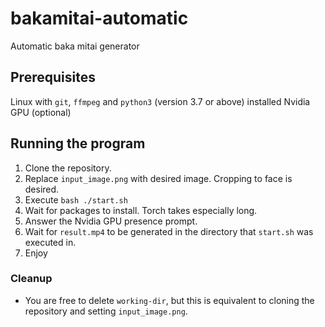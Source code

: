 # bakamitai-automatic
Automatic baka mitai generator

## Prerequisites
Linux with `git`, `ffmpeg` and `python3` (version 3.7 or above) installed
Nvidia GPU (optional)

## Running the program
  1. Clone the repository.
  2. Replace `input_image.png` with desired image. Cropping to face is desired.
  3. Execute `bash ./start.sh`
  4. Wait for packages to install. Torch takes especially long.
  5. Answer the Nvidia GPU presence prompt.
  6. Wait for `result.mp4` to be generated in the directory that `start.sh` was executed in.
  7. Enjoy

### Cleanup
  * You are free to delete `working-dir`, but this is equivalent to cloning the repository and setting `input_image.png`.
